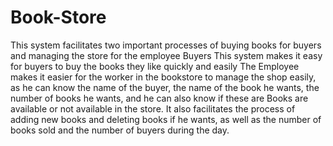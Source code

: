 # Book-Store
This system facilitates two important processes of buying books for buyers and managing the store for the employee
Buyers
This system makes it easy for buyers to buy the books they like quickly and easily
The Employee
makes it easier for the worker in the bookstore to manage the shop easily, as he can know the name of the buyer, the name of the book he wants, the number of books he wants, and he can also know if these are Books are available or not available in the store. It also facilitates the process of adding new books and deleting books if he wants, as well as the number of books sold and the number of buyers during the day.
